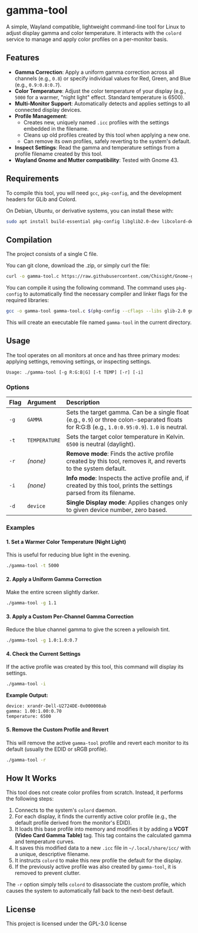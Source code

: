 # gamma-tool

A simple, Wayland compatible, lightweight command-line tool for Linux to adjust display gamma and color temperature. It interacts with the `colord` service to manage and apply color profiles on a per-monitor basis.

## Features

-   **Gamma Correction**: Apply a uniform gamma correction across all channels (e.g., `0.8`) or specify individual values for Red, Green, and Blue (e.g., `0.9:0.8:0.7`).
-   **Color Temperature**: Adjust the color temperature of your display (e.g., `5000` for a warmer, "night light" effect. Standard temperature is 6500).
-   **Multi-Monitor Support**: Automatically detects and applies settings to all connected display devices.
-   **Profile Management**:
    -   Creates new, uniquely named `.icc` profiles with the settings embedded in the filename.
    -   Cleans up old profiles created by this tool when applying a new one.
    -   Can remove its own profiles, safely reverting to the system's default.
-   **Inspect Settings**: Read the gamma and temperature settings from a profile filename created by this tool.
-   **Wayland Gnome and Mutter compatibility**: Tested with Gnome 43.

## Requirements

To compile this tool, you will need `gcc`, `pkg-config`, and the development headers for GLib and Colord.

On Debian, Ubuntu, or derivative systems, you can install these with:

```bash
sudo apt install build-essential pkg-config libglib2.0-dev libcolord-dev
```

## Compilation

The project consists of a single C file.

You can git clone, download the .zip, or simply curl the file:

```bash
curl -o gamma-tool.c https://raw.githubusercontent.com/Chisight/Gnome-gamma-tool/refs/heads/main/gamma-tool.c
```

You can compile it using the following command. The command uses `pkg-config` to automatically find the necessary compiler and linker flags for the required libraries:

```bash
gcc -o gamma-tool gamma-tool.c $(pkg-config --cflags --libs glib-2.0 gobject-2.0 colord gio-2.0) -lm
```
This will create an executable file named `gamma-tool` in the current directory.

## Usage

The tool operates on all monitors at once and has three primary modes: applying settings, removing settings, or inspecting settings.

```
Usage: ./gamma-tool [-g R:G:B|G] [-t TEMP] [-r] [-i]
```

### Options

| Flag | Argument        | Description                                                                                              |
| :--- | :-------------- | :------------------------------------------------------------------------------------------------------- |
| `-g` | `GAMMA`         | Sets the target gamma. Can be a single float (e.g., `0.9`) or three colon-separated floats for R:G:B (e.g., `1.0:0.95:0.9`). `1.0` is neutral. |
| `-t` | `TEMPERATURE`   | Sets the target color temperature in Kelvin. `6500` is neutral (daylight).                               |
| `-r` | _(none)_        | **Remove mode**: Finds the active profile created by this tool, removes it, and reverts to the system default. |
| `-i` | _(none)_        | **Info mode**: Inspects the active profile and, if created by this tool, prints the settings parsed from its filename. |
| `-d` | `device`        | **Single Display mode**: Applies changes only to given device number, zero based. |

### Examples

#### 1. Set a Warmer Color Temperature (Night Light)

This is useful for reducing blue light in the evening.

```bash
./gamma-tool -t 5000
```

#### 2. Apply a Uniform Gamma Correction

Make the entire screen slightly darker.

```bash
./gamma-tool -g 1.1
```

#### 3. Apply a Custom Per-Channel Gamma Correction

Reduce the blue channel gamma to give the screen a yellowish tint.

```bash
./gamma-tool -g 1.0:1.0:0.7
```

#### 4. Check the Current Settings

If the active profile was created by this tool, this command will display its settings.

```bash
./gamma-tool -i
```
**Example Output:**
```
device: xrandr-Dell-U2724DE-0x000008ab
gamma: 1.00:1.00:0.70
temperature: 6500
```

#### 5. Remove the Custom Profile and Revert

This will remove the active `gamma-tool` profile and revert each monitor to its default (usually the EDID or sRGB profile).

```bash
./gamma-tool -r
```

## How It Works

This tool does not create color profiles from scratch. Instead, it performs the following steps:

1.  Connects to the system's `colord` daemon.
2.  For each display, it finds the currently active color profile (e.g., the default profile derived from the monitor's EDID).
3.  It loads this base profile into memory and modifies it by adding a **VCGT (Video Card Gamma Table)** tag. This tag contains the calculated gamma and temperature curves.
4.  It saves this modified data to a new `.icc` file in `~/.local/share/icc/` with a unique, descriptive filename.
5.  It instructs `colord` to make this new profile the default for the display.
6.  If the previously active profile was also created by `gamma-tool`, it is removed to prevent clutter.

The `-r` option simply tells `colord` to disassociate the custom profile, which causes the system to automatically fall back to the next-best default.

## License

This project is licensed under the GPL-3.0 license
